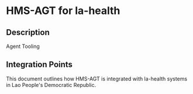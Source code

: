 # HMS-AGT for la-health

## Description

Agent Tooling

## Integration Points

This document outlines how HMS-AGT is integrated with la-health systems in Lao People's Democratic Republic.

